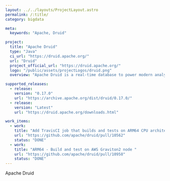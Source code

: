 ```yaml
---
layout: ../../layouts/ProjectLayout.astro
permalink: /:title/
category: bigdata

meta:
  keywords: "Apache, Druid"

project:
  title: "Apache Druid"
  type: "Java"
  ci_url: "https://druid.apache.org/"
  url: "Druid"
  project_official_url: "https://druid.apache.org/"
  logo: "/public/assets/projectLogos/druid.png"
  overview: "Apache Druid is a real-time database to power modern analytics applications."

supported_releases:
  - release:
    version: "0.17.0"
    url: "https://archive.apache.org/dist/druid/0.17.0/"
  - release:
    version: "Latest"
    url: "https://druid.apache.org/downloads.html"

work_items:
  - work:
    title: "Add TravisCI job that builds and tests on ARM64 CPU architecture "
    url: "https://github.com/apache/druid/pull/10562"
    status: "DONE"
  - work:
    title: "ARM64 - Build and test on AWS Graviton2 node "
    url: "https://github.com/apache/druid/pull/10958"
    status: "DONE"
---
```


<p>Apache Druid</p>

